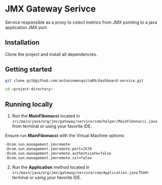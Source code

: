 # JMX Gateway Serivce

Service responsible as a proxy to colect metrics from JMX pointing to a java application JMX port.

## Installation

Clone the project and install all dependencies.

## Getting started

```bash
git clone git@github.com:antoniomesquita09/dashboard-service.git
```
```bash
cd <project-directory>
```

## Running locally

1. Run the **MainFibonacci** located in `src/main/java/org/jmx/gateway/service/com/helper/MainFibonacci.java` from terminal or using your favorite IDE.

Ensure run **MainFibonacci** with the Virtual Machine options:
```bash
-Dcom.sun.management.jmxremote
-Dcom.sun.management.jmxremote.port=2578
-Dcom.sun.management.jmxremote.authenticate=false
-Dcom.sun.management.jmxremote.ssl=false
```

2. Run the **Application** method located in `src/main/java/org/jmx/gateway/service/com/Application.java` from terminal or using your favorite IDE.